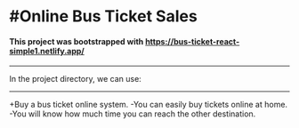 # #Online Bus Ticket Sales
#### This project was bootstrapped with https://bus-ticket-react-simple1.netlify.app/
***
In the project directory, we can use:
***
+Buy a bus ticket online system.
-You can easily buy tickets online at home.
-You will know how much time you can reach the other destination.
